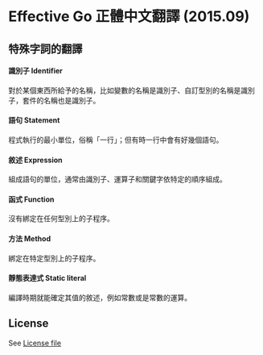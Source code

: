 # Effective Go 正體中文翻譯 (2015.09)

## 特殊字詞的翻譯

#### 識別子 Identifier

對於某個東西所給予的名稱，比如變數的名稱是識別子、自訂型別的名稱是識別子，套件的名稱也是識別子。

#### 語句 Statement

程式執行的最小單位，俗稱「一行」；但有時一行中會有好幾個語句。

#### 敘述 Expression

組成語句的單位，通常由識別子、運算子和關鍵字依特定的順序組成。

#### 函式 Function

沒有綁定在任何型別上的子程序。

#### 方法 Method

綁定在特定型別上的子程序。

#### 靜態表達式 Static literal

編譯時期就能確定其值的敘述，例如常數或是常數的運算。

## License

See [License file](https://github.com/Ronmi/effectivego-tw/blob/master/License)
